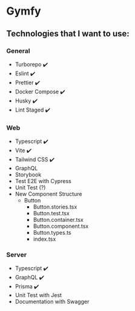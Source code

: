 # Gymfy

## Technologies that I want to use:

### General

- Turborepo ✔️
- Eslint ✔️
- Prettier ✔️
- Docker Compose ✔️
- Husky ✔️
- Lint Staged ✔️

### Web

- Typescript ✔️
- Vite ✔️
- Tailwind CSS ✔️
- GraphQL
- Storybook
- Test E2E with Cypress
- Unit Test (?)
- New Component Structure
  - Button
    - Button.stories.tsx
    - Button.test.tsx
    - Button.container.tsx
    - Button.component.tsx
    - Button.types.ts
    - index.tsx

### Server

- Typescript ✔️
- GraphQL ✔️
- Prisma ✔️
- Unit Test with Jest
- Documentation with Swagger
